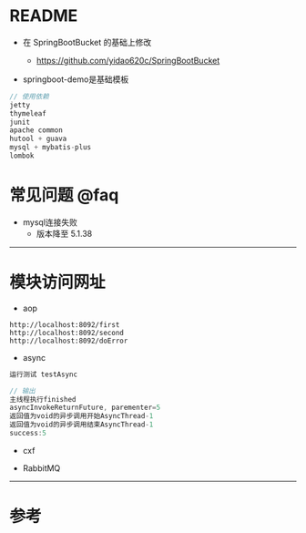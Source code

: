 # README

- 在 SpringBootBucket 的基础上修改
    - https://github.com/yidao620c/SpringBootBucket

- springboot-demo是基础模板

```js
// 使用依赖
jetty
thymeleaf
junit
apache common
hutool + guava
mysql + mybatis-plus
lombok     
```

    
# 常见问题 @faq

- mysql连接失败
    - 版本降至 5.1.38

---

# 模块访问网址

- aop

```
http://localhost:8092/first
http://localhost:8092/second
http://localhost:8092/doError
```

- async

```jsx
运行测试 testAsync

// 输出
主线程执行finished
asyncInvokeReturnFuture, parementer=5
返回值为void的异步调用开始AsyncThread-1
返回值为void的异步调用结束AsyncThread-1
success:5
```

- cxf

- RabbitMQ

---

# 参考
